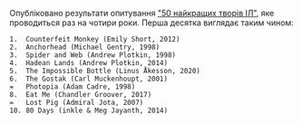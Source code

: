 Опубліковано результати опитування ["50 найкращих творів ІЛ"](https://the-rosebush.com/2023/09/the-2023-interactive-fiction-top-50/), яке проводиться раз на чотири роки. Перша десятка виглядає таким чином:

```
1.  Counterfeit Monkey (Emily Short, 2012)
2.  Anchorhead (Michael Gentry, 1998)
3.  Spider and Web (Andrew Plotkin, 1998)
4.  Hadean Lands (Andrew Plotkin, 2014)
5.  The Impossible Bottle (Linus Åkesson, 2020)
6.  The Gostak (Carl Muckenhoupt, 2001)
=   Photopia (Adam Cadre, 1998)
8.  Eat Me (Chandler Groover, 2017)
=   Lost Pig (Admiral Jota, 2007)
10. 80 Days (inkle & Meg Jayanth, 2014)
```
